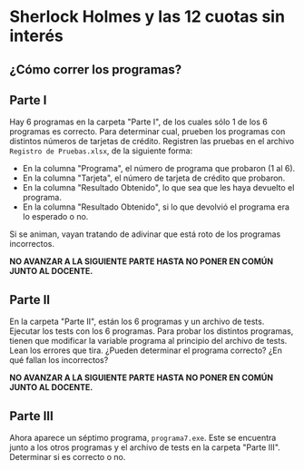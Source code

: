 # Sherlock Holmes y las 12 cuotas sin interés

## ¿Cómo correr los programas?

## Parte I

Hay 6 programas en la carpeta "Parte I", de los cuales sólo 1 de los 6 programas es correcto. Para determinar cual, prueben los programas con distintos números de tarjetas de crédito. Registren las pruebas en el archivo `Registro de Pruebas.xlsx`, de la siguiente forma:

- En la columna "Programa", el número de programa que probaron (1 al 6).
- En la columna "Tarjeta", el número de tarjeta de crédito que probaron.
- En la columna "Resultado Obtenido", lo que sea que les haya devuelto el programa.
- En la columna "Resultado Obtenido", si lo que devolvió el programa era lo esperado o no.

Si se animan, vayan tratando de adivinar que está roto de los programas incorrectos.

**NO AVANZAR A LA SIGUIENTE PARTE HASTA NO PONER EN COMÚN JUNTO AL DOCENTE.**

## Parte II

En la carpeta "Parte II", están los 6 programas y un archivo de tests. Ejecutar los tests con los 6 programas. Para probar los distintos programas, tienen que modificar la variable programa al principio del archivo de tests. Lean los errores que tira. ¿Pueden determinar el programa correcto? ¿En qué fallan los incorrectos?

**NO AVANZAR A LA SIGUIENTE PARTE HASTA NO PONER EN COMÚN JUNTO AL DOCENTE.**

## Parte III

Ahora aparece un séptimo programa, `programa7.exe`. Este se encuentra junto a los otros programas y el archivo de tests en la carpeta "Parte III". Determinar si es correcto o no.
